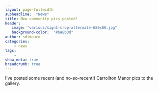 ```yaml
---
layout: page-fullwidth
subheadline:  "News"
title: New community pics posted!
header:
   image: "various/sign1-crop-alternate-680x80.jpg"
   background-color:  "#ba8b3d"
author: sdimauro
categories:
    - news
tags:
    - 
show_meta: true
breadcrumb: true
---
```


I've posted some recent (and no-so-recent!) Carrollton Manor pics to the gallery.